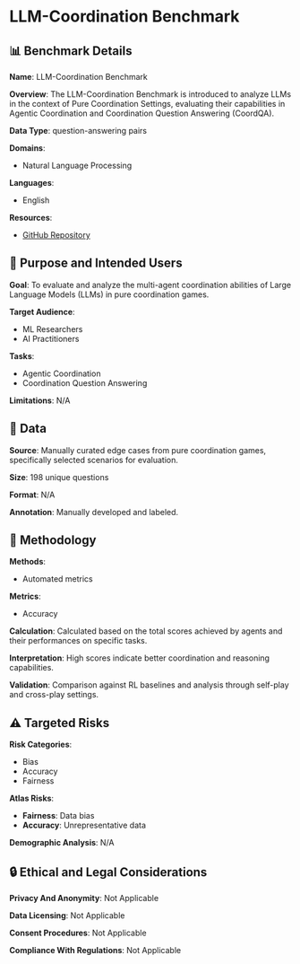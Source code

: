 # LLM-Coordination Benchmark

## 📊 Benchmark Details

**Name**: LLM-Coordination Benchmark

**Overview**: The LLM-Coordination Benchmark is introduced to analyze LLMs in the context of Pure Coordination Settings, evaluating their capabilities in Agentic Coordination and Coordination Question Answering (CoordQA).

**Data Type**: question-answering pairs

**Domains**:
- Natural Language Processing

**Languages**:
- English

**Resources**:
- [GitHub Repository](https://github.com/eric-ai-lab/llm_coordination)

## 🎯 Purpose and Intended Users

**Goal**: To evaluate and analyze the multi-agent coordination abilities of Large Language Models (LLMs) in pure coordination games.

**Target Audience**:
- ML Researchers
- AI Practitioners

**Tasks**:
- Agentic Coordination
- Coordination Question Answering

**Limitations**: N/A

## 💾 Data

**Source**: Manually curated edge cases from pure coordination games, specifically selected scenarios for evaluation.

**Size**: 198 unique questions

**Format**: N/A

**Annotation**: Manually developed and labeled.

## 🔬 Methodology

**Methods**:
- Automated metrics

**Metrics**:
- Accuracy

**Calculation**: Calculated based on the total scores achieved by agents and their performances on specific tasks.

**Interpretation**: High scores indicate better coordination and reasoning capabilities.

**Validation**: Comparison against RL baselines and analysis through self-play and cross-play settings.

## ⚠️ Targeted Risks

**Risk Categories**:
- Bias
- Accuracy
- Fairness

**Atlas Risks**:
- **Fairness**: Data bias
- **Accuracy**: Unrepresentative data

**Demographic Analysis**: N/A

## 🔒 Ethical and Legal Considerations

**Privacy And Anonymity**: Not Applicable

**Data Licensing**: Not Applicable

**Consent Procedures**: Not Applicable

**Compliance With Regulations**: Not Applicable
